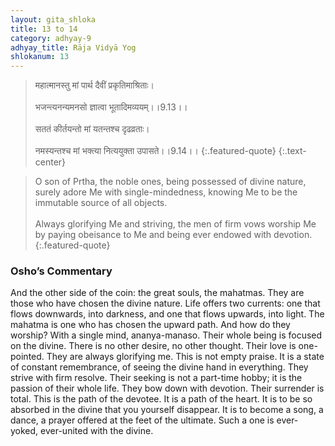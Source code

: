 ```yaml
---
layout: gita_shloka
title: 13 to 14
category: adhyay-9
adhyay_title: Rāja Vidyā Yog
shlokanum: 13
---
```


> महात्मानस्तु मां पार्थ दैवीं प्रकृतिमाश्रिताः।<br><br>भजन्त्यनन्यमनसो ज्ञात्वा भूतादिमव्ययम्।।9.13।।<br><br>सततं कीर्तयन्तो मां यतन्तश्च दृढव्रताः।<br><br>नमस्यन्तश्च मां भक्त्या नित्ययुक्ता उपासते।।9.14।।
{:.featured-quote} 
{:.text-center}

> O son of Prtha, the noble ones, being possessed of divine nature, surely adore Me with single-mindedness, knowing Me to be the immutable source of all objects.<br><br>Always glorifying Me and striving, the men of firm vows worship Me by paying obeisance to Me and being ever endowed with devotion.
{:.featured-quote}

### Osho’s Commentary
And the other side of the coin: the great souls, the mahatmas. They are those who have chosen the divine nature. Life offers two currents: one that flows downwards, into darkness, and one that flows upwards, into light. The mahatma is one who has chosen the upward path.
And how do they worship? With a single mind, ananya-manaso. Their whole being is focused on the divine. There is no other desire, no other thought. Their love is one-pointed.
They are always glorifying me. This is not empty praise. It is a state of constant remembrance, of seeing the divine hand in everything. They strive with firm resolve. Their seeking is not a part-time hobby; it is the passion of their whole life. They bow down with devotion. Their surrender is total.
This is the path of the devotee. It is a path of the heart. It is to be so absorbed in the divine that you yourself disappear. It is to become a song, a dance, a prayer offered at the feet of the ultimate. Such a one is ever-yoked, ever-united with the divine.
